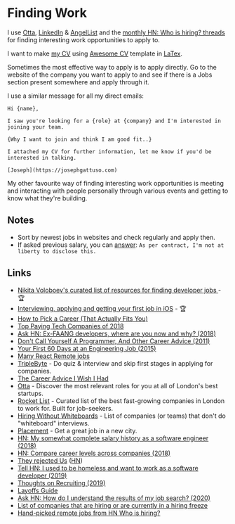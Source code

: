# Finding Work

I use [Otta](https://otta.com/), [LinkedIn](https://www.linkedin.com) & [AngelList](https://angel.co) and the [monthly HN: Who is hiring? threads](https://kennytilton.github.io/whoishiring/) for finding interesting work opportunities to apply to.

I want to make [my CV](https://github.com/josephgattuso/cv/blob/master/README.md) using [Awesome CV](https://github.com/posquit0/Awesome-CV) template in [LaTex](https://sourabhbajaj.com/mac-setup/LaTeX/).

Sometimes the most effective way to apply is to apply directly. Go to the website of the company you want to apply to and see if there is a Jobs section present somewhere and apply through it.

I use a similar message for all my direct emails:

```text
Hi {name},

I saw you're looking for a {role} at {company} and I'm interested in joining your team.

{Why I want to join and think I am good fit..}

I attached my CV for further information, let me know if you'd be interested in talking.

[Joseph](https://josephgattuso.com)
```

My other favourite way of finding interesting work opportunities is meeting and interacting with people personally through various events and getting to know what they're building.

## Notes

- Sort by newest jobs in websites and check regularly and apply then.
- If asked previous salary, you can [answer](https://www.reddit.com/r/cscareerquestionsEU/comments/9ohap7/uk_company_asking_about_current_salary_up_front/): `As per contract, I'm not at liberty to disclose this.`

## Links

- [ Nikita Voloboev's curated list of resources for finding developer jobs ](https://github.com/nikitavoloboev/find-work#readme)- 🏆
- [Interviewing, applying and getting your first job in iOS](http://artsy.github.io/blog/2016/01/30/iOS-Junior-Interviews) - 🏆
- [How to Pick a Career \(That Actually Fits You\)](https://waitbutwhy.com/2018/04/picking-career.html)
- [Top Paying Tech Companies of 2018](https://www.levels.fyi/2018/)
- [Ask HN: Ex-FAANG developers, where are you now and why? \(2018\)](https://news.ycombinator.com/item?id=18192534)
- [Don't Call Yourself A Programmer, And Other Career Advice \(2011\)](https://www.kalzumeus.com/2011/10/28/dont-call-yourself-a-programmer/)
- [Your First 60 Days at an Engineering Job \(2015\)](https://code.dblock.org/2015/04/23/your-first-60-days-at-an-engineering-job.html)
- [Many React Remote jobs](https://twitter.com/mxstbr/status/1180846287148785670)
- [TripleByte](https://triplebyte.com/) - Do quiz & interview and skip first stages in applying for companies.
- [The Career Advice I Wish I Had](https://welearncode.com/career-advice/)
- [Otta](https://otta.com/) - Discover the most relevant roles for you at all of London's best startups.
- [Rocket List](https://rocketlist.co.uk/) - Curated list of the best fast-growing companies in London to work for. Built for job-seekers.
- [Hiring Without Whiteboards](https://github.com/poteto/hiring-without-whiteboards#readme) - List of companies \(or teams\) that don't do "whiteboard" interviews.
- [Placement](https://placement.com/) - Get a great job in a new city.
- [HN: My somewhat complete salary history as a software engineer \(2018\)](https://news.ycombinator.com/item?id=18342996)
- [HN: Compare career levels across companies \(2018\)](https://news.ycombinator.com/item?id=18349421)
- [They rejected Us](https://rejected.us/) \([HN](https://news.ycombinator.com/item?id=18628140)\)
- [Tell HN: I used to be homeless and want to work as a software developer \(2019\)](https://news.ycombinator.com/item?id=21880179)
- [Thoughts on Recruiting \(2019\)](https://markmcgranaghan.com/recruiting)
- [Layoffs Guide](https://candor.co/guides/layoff/)
- [Ask HN: How do I understand the results of my job search? \(2020\)](https://news.ycombinator.com/item?id=21612151)
- [List of companies that are hiring or are currently in a hiring freeze](https://candor.co/hiring-freezes/)
- [Hand-picked remote jobs from HN Who is hiring?](https://remoteleaf.com/whoishiring?ref=reddit)
